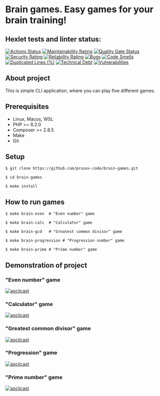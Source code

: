 # Brain games. Easy games for your brain training!
## Hexlet tests and linter status:
[![Actions Status](https://github.com/prusov-code/php-project-45/actions/workflows/hexlet-check.yml/badge.svg)](https://github.com/prusov-code/php-project-45/actions)
[![Maintainability Rating](https://sonarcloud.io/api/project_badges/measure?project=prusov-code_php-project-45&metric=sqale_rating)](https://sonarcloud.io/summary/new_code?id=prusov-code_php-project-45)
[![Quality Gate Status](https://sonarcloud.io/api/project_badges/measure?project=prusov-code_php-project-45&metric=alert_status)](https://sonarcloud.io/summary/new_code?id=prusov-code_php-project-45)
[![Security Rating](https://sonarcloud.io/api/project_badges/measure?project=prusov-code_php-project-45&metric=security_rating)](https://sonarcloud.io/summary/new_code?id=prusov-code_php-project-45)
[![Reliability Rating](https://sonarcloud.io/api/project_badges/measure?project=prusov-code_php-project-45&metric=reliability_rating)](https://sonarcloud.io/summary/new_code?id=prusov-code_php-project-45)
[![Bugs](https://sonarcloud.io/api/project_badges/measure?project=prusov-code_php-project-45&metric=bugs)](https://sonarcloud.io/summary/new_code?id=prusov-code_php-project-45)
[![Code Smells](https://sonarcloud.io/api/project_badges/measure?project=prusov-code_php-project-45&metric=code_smells)](https://sonarcloud.io/summary/new_code?id=prusov-code_php-project-45)
[![Duplicated Lines (%)](https://sonarcloud.io/api/project_badges/measure?project=prusov-code_php-project-45&metric=duplicated_lines_density)](https://sonarcloud.io/summary/new_code?id=prusov-code_php-project-45)
[![Technical Debt](https://sonarcloud.io/api/project_badges/measure?project=prusov-code_php-project-45&metric=sqale_index)](https://sonarcloud.io/summary/new_code?id=prusov-code_php-project-45)
[![Vulnerabilities](https://sonarcloud.io/api/project_badges/measure?project=prusov-code_php-project-45&metric=vulnerabilities)](https://sonarcloud.io/summary/new_code?id=prusov-code_php-project-45)
## About project
This is simple CLI application, where you can play five different games.
## Prerequisites
- Linux, Macos, WSL
- PHP >= 8.2.0
- Composer >= 2.8.5
- Make
- Git
## Setup
```
$ git clone https://github.com/prusov-code/brain-games.git

$ cd brain-games

$ make install
```
## How to run games
```
$ make brain-even  # "Even number" game

$ make brain-calc  # "Calculator" game

$ make brain-gcd   # "Greatest common divisor" game

$ make brain-progression # "Progression number" game

$ make brain-prime # "Prime number" game

```
## Demonstration of project
### "Even number" game
[![asciicast](https://asciinema.org/a/suSeotzNYt2vlprF50vAbscka.svg)](https://asciinema.org/a/suSeotzNYt2vlprF50vAbscka)
### "Calculator" game
[![asciicast](https://asciinema.org/a/EAGRAGMdDNh2C4wqhucVyuQJQ.svg)](https://asciinema.org/a/EAGRAGMdDNh2C4wqhucVyuQJQ)
### "Greatest common divisor" game
[![asciicast](https://asciinema.org/a/91VaAnr7m8RfmpTpSIYm8EYh2.svg)](https://asciinema.org/a/91VaAnr7m8RfmpTpSIYm8EYh2)
### "Progression" game
[![asciicast](https://asciinema.org/a/2mHn4C6nGEOtUv0hKLPoYO9Rl.svg)](https://asciinema.org/a/2mHn4C6nGEOtUv0hKLPoYO9Rl)
### "Prime number" game
[![asciicast](https://asciinema.org/a/IT8zDcwkPzmxTCtaqMBB25niw.svg)](https://asciinema.org/a/IT8zDcwkPzmxTCtaqMBB25niw)